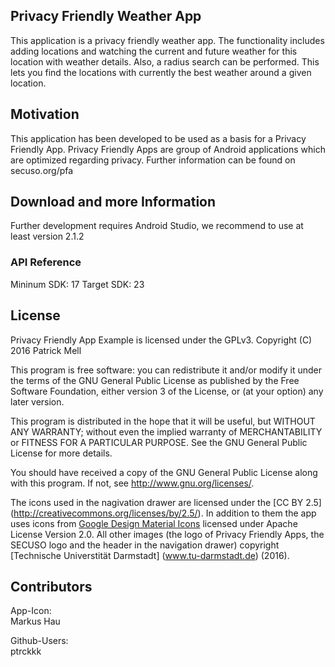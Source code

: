 ## Privacy Friendly Weather App

This application is a privacy friendly weather app. The functionality includes adding locations and watching the current and future weather for this location with weather details. Also, a radius search can be performed. This lets you find the locations with currently the best weather around a given location.

## Motivation

This application has been developed to be used as a basis for a Privacy Friendly App. Privacy Friendly Apps are group of Android applications which are optimized regarding privacy. Further information can be found on secuso.org/pfa

## Download and more Information

Further development requires Android Studio, we recommend to use at least version 2.1.2

### API Reference

Mininum SDK: 17
Target SDK: 23

## License

Privacy Friendly App Example is licensed under the GPLv3.
Copyright (C) 2016  Patrick Mell

This program is free software: you can redistribute it and/or modify
it under the terms of the GNU General Public License as published by
the Free Software Foundation, either version 3 of the License, or
(at your option) any later version.

This program is distributed in the hope that it will be useful,
but WITHOUT ANY WARRANTY; without even the implied warranty of
MERCHANTABILITY or FITNESS FOR A PARTICULAR PURPOSE.  See the
GNU General Public License for more details.

You should have received a copy of the GNU General Public License
along with this program. If not, see <http://www.gnu.org/licenses/>.

The icons used in the nagivation drawer are licensed under the [CC BY 2.5] (http://creativecommons.org/licenses/by/2.5/). In addition to them the app uses icons from [Google Design Material Icons](https://design.google.com/icons/index.html) licensed under Apache License Version 2.0. All other images (the logo of Privacy Friendly Apps, the SECUSO logo and the header in the navigation drawer) copyright [Technische Universtität Darmstadt] (www.tu-darmstadt.de) (2016).

## Contributors

App-Icon: <br />
Markus Hau<br />

Github-Users: <br />
ptrckkk
